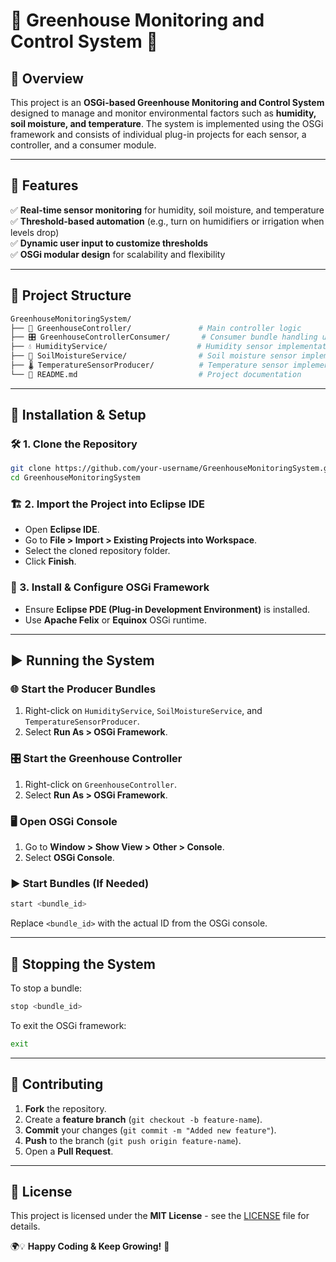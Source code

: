 # 🌱 Greenhouse Monitoring and Control System 🌿

## 📌 Overview
This project is an **OSGi-based Greenhouse Monitoring and Control System** designed to manage and monitor environmental factors such as **humidity, soil moisture, and temperature**. The system is implemented using the OSGi framework and consists of individual plug-in projects for each sensor, a controller, and a consumer module.

---
## 🚀 Features
✅ **Real-time sensor monitoring** for humidity, soil moisture, and temperature  
✅ **Threshold-based automation** (e.g., turn on humidifiers or irrigation when levels drop)  
✅ **Dynamic user input to customize thresholds**  
✅ **OSGi modular design** for scalability and flexibility  

---
## 📂 Project Structure
```bash
GreenhouseMonitoringSystem/
├── 🌿 GreenhouseController/               # Main controller logic
├── 🎛️ GreenhouseControllerConsumer/       # Consumer bundle handling user interactions
├── 💧 HumidityService/                    # Humidity sensor implementation
├── 🌱 SoilMoistureService/                # Soil moisture sensor implementation
├── 🌡️ TemperatureSensorProducer/          # Temperature sensor implementation
└── 📜 README.md                           # Project documentation
```
---
## 🔧 Installation & Setup
### 🛠️ 1. Clone the Repository
```sh
git clone https://github.com/your-username/GreenhouseMonitoringSystem.git
cd GreenhouseMonitoringSystem
```

### 🏗️ 2. Import the Project into Eclipse IDE
- Open **Eclipse IDE**.
- Go to **File > Import > Existing Projects into Workspace**.
- Select the cloned repository folder.
- Click **Finish**.

### 🔄 3. Install & Configure OSGi Framework
- Ensure **Eclipse PDE (Plug-in Development Environment)** is installed.
- Use **Apache Felix** or **Equinox** OSGi runtime.

---
## ▶️ Running the System
### 🌐 Start the Producer Bundles
1. Right-click on `HumidityService`, `SoilMoistureService`, and `TemperatureSensorProducer`.
2. Select **Run As > OSGi Framework**.

### 🎛️ Start the Greenhouse Controller
1. Right-click on `GreenhouseController`.
2. Select **Run As > OSGi Framework**.

### 🖥️ Open OSGi Console
1. Go to **Window > Show View > Other > Console**.
2. Select **OSGi Console**.

### ▶️ Start Bundles (If Needed)
```sh
start <bundle_id>
```
Replace `<bundle_id>` with the actual ID from the OSGi console.

---
## 🛑 Stopping the System
To stop a bundle:
```sh
stop <bundle_id>
```
To exit the OSGi framework:
```sh
exit
```

---
## 🤝 Contributing
1. **Fork** the repository.
2. Create a **feature branch** (`git checkout -b feature-name`).
3. **Commit** your changes (`git commit -m "Added new feature"`).
4. **Push** to the branch (`git push origin feature-name`).
5. Open a **Pull Request**.

---
## 📜 License
This project is licensed under the **MIT License** - see the [LICENSE](LICENSE) file for details.

🌍💡 **Happy Coding & Keep Growing!** 🚀


